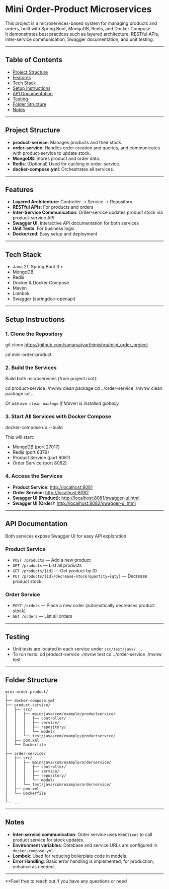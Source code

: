 # Mini Order-Product Microservices

This project is a microservices-based system for managing products and orders, built with Spring Boot, MongoDB, Redis, and Docker Compose.  
It demonstrates best practices such as layered architecture, RESTful APIs, inter-service communication, Swagger documentation, and unit testing.

---

## Table of Contents

- [Project Structure](#project-structure)
- [Features](#features)
- [Tech Stack](#tech-stack)
- [Setup Instructions](#setup-instructions)
- [API Documentation](#api-documentation)
- [Testing](#testing)
- [Folder Structure](#folder-structure)
- [Notes](#notes)

---

## Project Structure

- **product-service**: Manages products and their stock.
- **order-service**: Handles order creation and queries, and communicates with product-service to update stock.
- **MongoDB**: Stores product and order data.
- **Redis**: (Optional) Used for caching in order-service.
- **docker-compose.yml**: Orchestrates all services.

---

## Features

- **Layered Architecture**: Controller → Service → Repository
- **RESTful APIs**: For products and orders
- **Inter-Service Communication**: Order-service updates product stock via product-service API
- **Swagger UI**: Interactive API documentation for both services
- **Unit Tests**: For business logic
- **Dockerized**: Easy setup and deployment

---

## Tech Stack

- Java 21, Spring Boot 3.x
- MongoDB
- Redis
- Docker & Docker Compose
- Maven
- Lombok
- Swagger (springdoc-openapi)

---

## Setup Instructions

### 1. Clone the Repository

git clone https://github.com/sagarsatyarthimishra/mini_order_project

cd mini-order-product


### 2. Build the Services

Build both microservices (from project root):

cd product-service
./mvnw clean package
cd ../order-service
./mvnw clean package
cd ..

*Or use `mvn clean package` if Maven is installed globally.*

### 3. Start All Services with Docker Compose

docker-compose up --build

This will start:
- MongoDB (port 27017)
- Redis (port 6379)
- Product Service (port 8081)
- Order Service (port 8082)

### 4. Access the Services

- **Product Service:** [http://localhost:8081](http://localhost:8081)
- **Order Service:** [http://localhost:8082](http://localhost:8082)
- **Swagger UI (Product):** [http://localhost:8081/swagger-ui.html](http://localhost:8081/swagger-ui.html)
- **Swagger UI (Order):** [http://localhost:8082/swagger-ui.html](http://localhost:8082/swagger-ui.html)

---

## API Documentation

Both services expose Swagger UI for easy API exploration.

### Product Service

- `POST /products` — Add a new product
- `GET /products` — List all products
- `GET /products/{id}` — Get product by ID
- `PUT /products/{id}/decrease-stock?quantity={qty}` — Decrease product stock

### Order Service

- `POST /orders` — Place a new order (automatically decreases product stock)
- `GET /orders` — List all orders

---

## Testing

- Unit tests are located in each service under `src/test/java/...`
- To run tests:
  cd product-service
  ./mvnw test
  cd ../order-service
  ./mvnw test

---

## Folder Structure

```
mini-order-product/
│
├── docker-compose.yml
├── product-service/
│   ├── src/
│   │   ├── main/java/com/example/productservice/
│   │   │   ├── controller/
│   │   │   ├── service/
│   │   │   ├── repository/
│   │   │   └── model/
│   │   └── test/java/com/example/productservice/
│   ├── pom.xml
│   └── Dockerfile
│
├── order-service/
│   ├── src/
│   │   ├── main/java/com/example/orderservice/
│   │   │   ├── controller/
│   │   │   ├── service/
│   │   │   ├── repository/
│   │   │   └── model/
│   │   └── test/java/com/example/orderservice/
│   ├── pom.xml
│   └── Dockerfile
│
└── ...
```

---

## Notes

- **Inter-service communication**: Order service uses `WebClient` to call product service for stock updates.
- **Environment variables**: Database and service URLs are configured in `docker-compose.yml`.
- **Lombok**: Used for reducing boilerplate code in models.
- **Error Handling**: Basic error handling is implemented; for production, enhance as needed.

---

**Feel free to reach out if you have any questions or need



